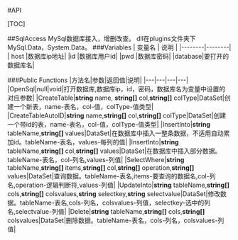 #API

[TOC]


##SqlAccess
MySql数据库接入，增删改查。
dll在plugins文件夹下MySql.Data，System.Data。
###Variables
| 变量名 | 说明 |
|--------|--------|
|  host  |数据库ip地址|
|id		|数据库用户id|
|pwd	|数据库密码|
|database|要打开的数据库名|

###Public Functions
|方法名|参数|返回值|说明|
|---|---|---|---|
|OpenSql|null|void|打开数据库,数据库ip，id，密码，数据库名为变量中设置的对应参数|
|CreateTable|**string** name, **string[]** col,**string[]** colType|DataSet|创建一个新表，name-表名，col-值，colType-值类型|
|CreateTableAutoID|**string** name,**string[]** col,**string[]** colType|DataSet|创建一个带id的表，name-表名，col-值，colType-值类型|
|InsertInto|**string** tableName,**string[]** values|DataSet|在数据库中插入一整条数据，不适用自动累加id。tableName-表名，values-每列的值|
|InsertInto|**string** tableName,**string[]** col,**string[]** values|DataSet|在数据库中插入部分数据。tableName-表名，col-列名,values-列值|
|SelectWhere|**string** tableName,**string[]** items,**string[]** col,**string[]** operation,**string[]** values|DataSet|查询数据。tableName-表名,items-要查询的数据名,col-列名,operation-逻辑判断符,values-列值|
|UpdateInto|**string** tableName,**string[]** cols,**string[]** colsvalues,**string** selectkey,**string** selectvalue|DataSet|修改数据。tableName-表名,cols-列名，colsvalues-列值，selectkey-选中的列名,selectvalue-列值|
|Delete|**string** tableName,**string[]** cols,**string[]** colsvalues|DataSet|删除数据。tableName-表名，cols-列名，colsvalues-列值|

